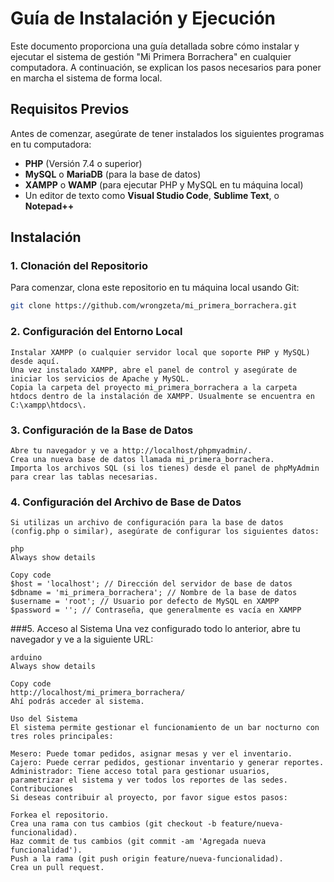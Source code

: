 # Guía de Instalación y Ejecución

Este documento proporciona una guía detallada sobre cómo instalar y ejecutar el sistema de gestión "Mi Primera Borrachera" en cualquier computadora. A continuación, se explican los pasos necesarios para poner en marcha el sistema de forma local.

## Requisitos Previos

Antes de comenzar, asegúrate de tener instalados los siguientes programas en tu computadora:

- **PHP** (Versión 7.4 o superior)
- **MySQL** o **MariaDB** (para la base de datos)
- **XAMPP** o **WAMP** (para ejecutar PHP y MySQL en tu máquina local)
- Un editor de texto como **Visual Studio Code**, **Sublime Text**, o **Notepad++**

## Instalación

### 1. Clonación del Repositorio

Para comenzar, clona este repositorio en tu máquina local usando Git:

```bash
git clone https://github.com/wrongzeta/mi_primera_borrachera.git
```

### 2. Configuración del Entorno Local
    Instalar XAMPP (o cualquier servidor local que soporte PHP y MySQL) desde aquí.
    Una vez instalado XAMPP, abre el panel de control y asegúrate de iniciar los servicios de Apache y MySQL.
    Copia la carpeta del proyecto mi_primera_borrachera a la carpeta htdocs dentro de la instalación de XAMPP. Usualmente se encuentra en C:\xampp\htdocs\.
### 3. Configuración de la Base de Datos
    Abre tu navegador y ve a http://localhost/phpmyadmin/.
    Crea una nueva base de datos llamada mi_primera_borrachera.
    Importa los archivos SQL (si los tienes) desde el panel de phpMyAdmin para crear las tablas necesarias.
### 4. Configuración del Archivo de Base de Datos
    Si utilizas un archivo de configuración para la base de datos (config.php o similar), asegúrate de configurar los siguientes datos:

    php
    Always show details

    Copy code
    $host = 'localhost'; // Dirección del servidor de base de datos
    $dbname = 'mi_primera_borrachera'; // Nombre de la base de datos
    $username = 'root'; // Usuario por defecto de MySQL en XAMPP
    $password = ''; // Contraseña, que generalmente es vacía en XAMPP
###5. Acceso al Sistema
    Una vez configurado todo lo anterior, abre tu navegador y ve a la siguiente URL:

    arduino
    Always show details

    Copy code
    http://localhost/mi_primera_borrachera/
    Ahí podrás acceder al sistema.

    Uso del Sistema
    El sistema permite gestionar el funcionamiento de un bar nocturno con tres roles principales:

    Mesero: Puede tomar pedidos, asignar mesas y ver el inventario.
    Cajero: Puede cerrar pedidos, gestionar inventario y generar reportes.
    Administrador: Tiene acceso total para gestionar usuarios, parametrizar el sistema y ver todos los reportes de las sedes.
    Contribuciones
    Si deseas contribuir al proyecto, por favor sigue estos pasos:

    Forkea el repositorio.
    Crea una rama con tus cambios (git checkout -b feature/nueva-funcionalidad).
    Haz commit de tus cambios (git commit -am 'Agregada nueva funcionalidad').
    Push a la rama (git push origin feature/nueva-funcionalidad).
    Crea un pull request.